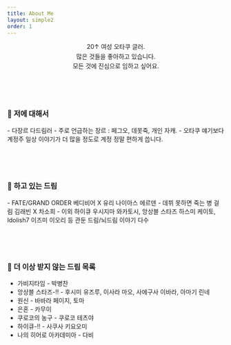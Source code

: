 ```yaml
---
title: About Me
layout: simple2
order: 1
---
```



<p style="text-align:center;line-height:160%;margin-left: auto; margin-right: auto;">
20↑ 여성 오타쿠 글러.<br>
많은 것들을 좋아하고 있습니다.<br>
모든 것에 진심으로 임하고 싶어요.</p>

<p style="line-height:4em;">ㅤ</p>  

<p style="font-size:1.2em;font-weight:bold;">💫 저에 대해서 </p>
 - 다장르 다드림러  
 - 주로 언급하는 장르 : 페그오, 데못죽, 개인 자캐.  
 - 오타쿠 얘기보다 계정주 일상 이야기가 더 많을 정도로 계정 정말 편하게 씁니다.

<p style="line-height:4em;">ㅤ</p>

<p style="font-size:1.2em;font-weight:bold;">💫 하고 있는 드림 </p>
 - FATE/GRAND ORDER 베디비어 X 유리 나이아스 에르덴
 - 데뷔 못하면 죽는 병 걸림 김래빈 X 차소희
 - 이외 하이큐 우시지마 와카토시, 앙상블 스타즈 하스미 케이토, Idolish7 이즈미 이오리 등 관둔 드림/뇌드림 이야기 다수

<p style="line-height:4em;">ㅤ</p>

<p style="font-size:1.2em;font-weight:bold;">💫 더 이상 받지 않는 드림 목록 </p>

- 가비지타임 - 박병찬
- 앙상블 스타즈-!! - 후시미 유즈루, 이사라 마오, 사에구사 이바라, 아마기 린네
- 원신 - 바바라 페이지, 토마
- 은혼 - 카무이
- 쿠로코의 농구 - 쿠로코 테츠야
- 하이큐-!! - 사쿠사 키요오미
- 나의 히어로 아카데미아 - 다비